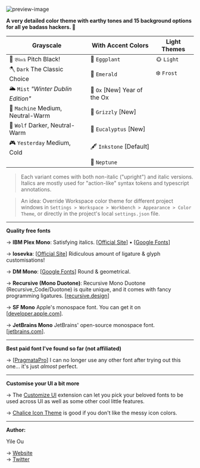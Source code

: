 ![preview-image](https://raw.githubusercontent.com/troydraws/paddy-color-theme/master/paddy-color-theme-preview.gif)

**A very detailed color theme with earthy tones and 15 background options for all ye badass hackers. 🍁**

| Grayscale                          | With Accent Colors          | Light Themes |
| ---------------------------------- | --------------------------- | ------------ |
| 🚧 `𝔅𝔩𝔞𝔠𝔨` Pitch Black!             | 🍆 `Eggplant`                | 🌞 `Light`    |
| 🪓 `Dark` The Classic Choice        | 🌲 `Emerald`                 | ❄️ `Frost`    |
| 🌥 `Mist` *"Winter Dublin Edition"* | 🧧 `Ox` [New] Year of the Ox |              |
| 🤖 `Machine` Medium, Neutral-Warm   | 🐻 `Grizzly` [New]           |              |
| 🐺 `Wolf` Darker, Neutral-Warm      | 🌿 `Eucalyptus` [New]        |              |
| 🎮 `Yesterday` Medium, Cold         | 🖋 `Inkstone` [Default]      |              |
|                                    | 🔵 `Neptune`                 |              |

&NewLine;

> Each variant comes with both non-italic ("upright") and italic versions. Italics are mostly used for "action-like" syntax tokens and typescript annotations.


> An idea: Override Workspace color theme for different project windows in `Settings > Workspace > Workbench > Appearance > Color Theme`, or directly in the project's local `settings.json` file.

---

**Quality free fonts**

→ **IBM Plex Mono**: Satisfying italics. [[Official Site](https://www.ibm.com/plex/)] • [[Google Fonts](https://fonts.google.com/specimen/IBM+Plex+Mono)]  

→ **Iosevka**: [[Official Site](https://typeof.net/Iosevka/)] Ridiculous amount of ligature & glyph customisations!

→ **DM Mono**: [[Google Fonts](https://fonts.google.com/specimen/DM+Mono)] Round & geometrical.

→ **Recursive (Mono Duotone)**: Recursive Mono Duotone (Recursive_Code/Duotone) is quite unique, and it comes with fancy programming ligatures. [[recursive.design](https://www.recursive.design/)]  

→ **SF Mono** Apple's monospace font. You can get it on [[developer.apple.com](https://developer.apple.com/fonts/)].  

→ **JetBrains Mono** JetBrains' open-source monospace font. [[jetbrains.com](https://www.jetbrains.com/lp/mono/)]. 

---

**Best paid font I've found so far (not affiliated)**

→ [[PragmataPro](https://fsd.it/shop/fonts/pragmatapro/)] I can no longer use any other font after trying out this one... it's just *almost* perfect.

---

**Customise your UI a bit more**

→ The [Customize UI](https://marketplace.visualstudio.com/items?itemName=iocave.customize-ui) extension can let you pick your beloved fonts to be used across UI as well as some other cool little features.  

→ [Chalice Icon Theme](https://marketplace.visualstudio.com/items?itemName=artlaman.chalice-icon-theme) is good if you don't like the messy icon colors.

---

**Author:**  

Yile Ou  

→ [Website](https://yile.art/)<br />
→ [Twitter](https://twitter.com/yile_art)